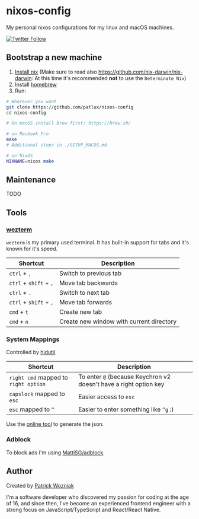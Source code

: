# nixos-config

My personal nixos configurations for my linux and macOS machines.

[![Twitter Follow](https://img.shields.io/twitter/follow/de_patwoz?style=social)](https://twitter.com/de_patwoz)

## Bootstrap a new machine

1. [Install nix](https://github.com/DeterminateSystems/nix-installer?tab=readme-ov-file#determinate-nix-installer) (Make sure to read also https://github.com/nix-darwin/nix-darwin: At this time it's recommended **not** to use the `Determinate Nix`)
2. Install [homebrew](https://brew.sh/)
3. Run:

```sh
# Wherever you want
git clone https://github.com/patlux/nixos-config
cd nixos-config

# On macOS install brew first: https://brew.sh/

# on Macbook Pro
make
# Additional steps in ./SETUP_MACOS.md

# on NixOS
NIXNAME=nixos make
```

## Maintenance

TODO

## Tools

### [wezterm](https://wezfurlong.org/wezterm)

`wezterm` is my primary used terminal. It has built-in support for tabs and it's known for it's speed.

| Shortcut               | Description                              |
| ---------------------- | ---------------------------------------- |
| `ctrl` + `,`           | Switch to previous tab                   |
| `ctrl` + `shift` + `,` | Move tab backwards                       |
| `ctrl` + `.`           | Switch to next tab                       |
| `ctrl` + `shift` + `,` | Move tab forwards                        |
| `cmd` + `t`            | Create new tab                           |
| `cmd` + `n`            | Create new window with current directory |

### System Mappings

Controlled by [hidutil](https://developer.apple.com/library/archive/technotes/tn2450/_index.html).

| Shortcut                             | Description                                                       |
| ------------------------------------ | ----------------------------------------------------------------- |
| `right cmd` mapped to `right option` | To enter `@` (because Keychron v2 doesn't have a right option key |
| `capslock` mapped to `esc`           | Easier access to `esc`                                            |
| `esc` mapped to `^`                  | Easier to enter something like `^g` :)                            |

Use the [online tool](https://hidutil-generator.netlify.app) to generate the json.

### Adblock

To block ads I'm using [MattiSG/adblock](https://github.com/MattiSG/adblock).

## Author

Created by [Patrick Wozniak](https://patwoz.dev)

I'm a software developer who discovered my passion for coding at the age of 16, and since then, I've become an experienced frontend engineer with a strong focus on JavaScript/TypeScript and React/React Native.
